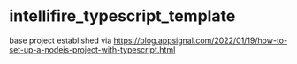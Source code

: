 # intellifire_typescript_template

base project established via <https://blog.appsignal.com/2022/01/19/how-to-set-up-a-nodejs-project-with-typescript.html>
